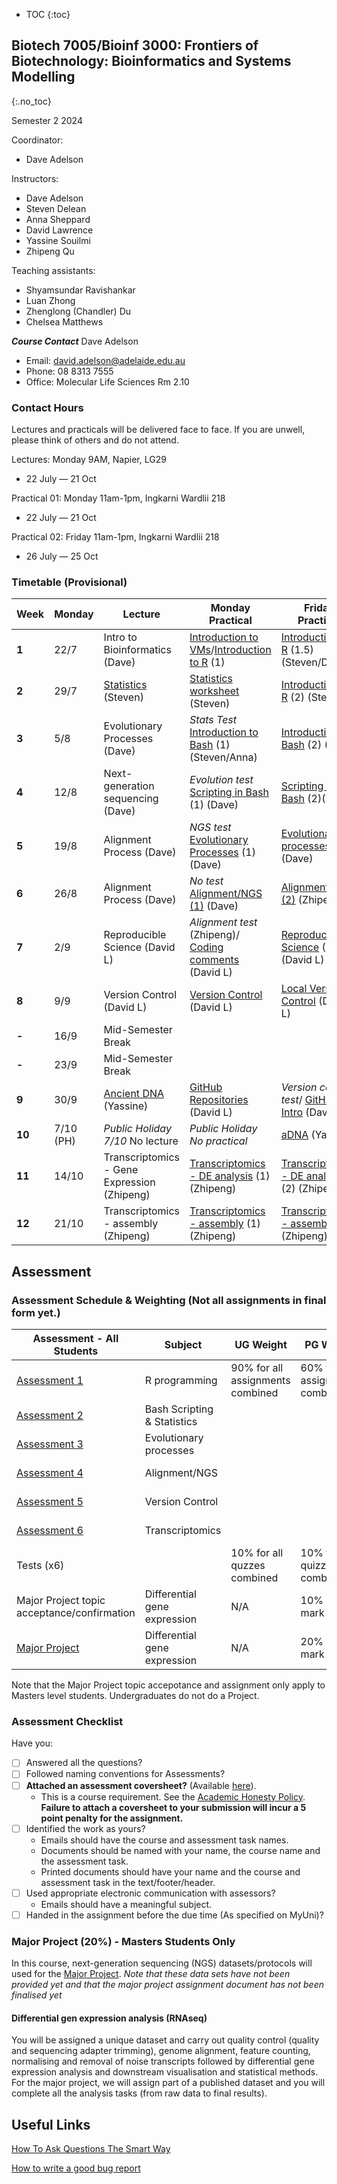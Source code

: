 * TOC
{:toc}

## Biotech 7005/Bioinf 3000: Frontiers of Biotechnology: Bioinformatics and Systems Modelling
{:.no_toc}

Semester 2 2024

Coordinator:
- Dave Adelson

Instructors:
- Dave Adelson
- Steven Delean
- Anna Sheppard
- David Lawrence  
- Yassine Souilmi
- Zhipeng Qu

Teaching assistants:
- Shyamsundar Ravishankar
- Luan Zhong
- Zhenglong (Chandler) Du
- Chelsea Matthews

__*Course Contact*__
Dave Adelson
- Email: david.adelson@adelaide.edu.au
- Phone: 08 8313 7555
- Office: Molecular Life Sciences Rm 2.10

### Contact Hours
Lectures and practicals will be delivered face to face. If you are unwell, please think of others and do not attend. 

Lectures: Monday 9AM, Napier, LG29
- 22 July — 21 Oct

Practical 01: Monday 11am-1pm, Ingkarni Wardlii 218
- 22 July — 21 Oct

Practical 02: Friday 11am-1pm, Ingkarni Wardlii 218
- 26 July — 25 Oct

### Timetable (Provisional)

| **Week** | **Monday** |**Lecture**         |**Monday Practical**                                 | **Friday Practical**                              |
|----------|------------|---------------------|--------------------------------------------|------------------------------------------|
| **1**    | 22/7       |Intro to Bioinformatics (Dave)  |[Introduction to VMs]/[Introduction to R] (1)   |[Introduction to R] (1.5) (Steven/Dave)  |
| **2**    | 29/7        |[Statistics][2] (Steven)  |[Statistics worksheet]  (Steven) |[Introduction to R] (2) (Steven)      |
| **3**    | 5/8        |Evolutionary Processes (Dave) |*Stats Test* [Introduction to Bash] (1) (Steven/Anna)  |[Introduction To Bash] (2) (Anna)   |
| **4**    | 12/8       |Next-generation sequencing  (Dave) |*Evolution test* [Scripting in Bash] (1) (Dave)|[Scripting In Bash] (2)(Dave)                   |
| **5**    | 19/8       |Alignment Process (Dave) |*NGS test* [Evolutionary Processes] (1) (Dave) | [Evolutionary processes] (2) (Dave)    |
| **6**    | 26/8       |Alignment Process (Dave) |*No test* [Alignment/NGS (1)] (Dave)  |[Alignment/NGS (2)] (Zhipeng)             |
| **7**    | 2/9        |Reproducible Science (David L)   |*Alignment test* (Zhipeng)/ [Coding comments] (David L)  | [Reproducible Science] (1) (David L)  |
| **8**    | 9/9       |Version Control (David L)   |[Version Control] (David L)    |[Local Version Control] (David L)  |
| **-**    | 16/9       | Mid-Semester Break      |                                        |                                          |
| **-**    | 23/9       | Mid-Semester Break      |                                        |                                          |
| **9**    | 30/9   | [Ancient DNA][11] (Yassine)|[GitHub Repositories] (David L) | *Version control test*/ [GitHub Intro] (David L)   
| **10**   | 7/10 (PH)     | *Public Holiday 7/10* No lecture |*Public Holiday No practical*  |[aDNA][12] (Yassine) |
| **11**   | 14/10      |Transcriptomics - Gene Expression (Zhipeng)  | [Transcriptomics - DE analysis] (1) (Zhipeng) |[Transcriptomics - DE analysis] (2) (Zhipeng) | 
| **12**   | 21/10      |Transcriptomics - assembly (Zhipeng) |[Transcriptomics - assembly] (1) (Zhipeng) | [Transcriptomics - assembly] (2) (Zhipeng)   |


[1]: http://biotech7005.services.adelaide.edu.au/01-bioinformatics.slide
[2]: Lectures/02-statistics.html
[3]: http://biotech7005.services.adelaide.edu.au/03-evoprocess.slide
[4]: http://biotech7005.services.adelaide.edu.au/04-sequencing.slide
[5]: http://biotech7005.services.adelaide.edu.au/05-alignment.slide
[6]: http://biotech7005.services.adelaide.edu.au/05-alignment.slide
[7]: https://university-of-adelaide-bx-masters.github.io/BIOTECH-7005-BIOINF-3000/
[8]: https://university-of-adelaide-bx-masters.github.io/BIOTECH-7005-BIOINF-3000/
[9]: Practicals/VCF_Analysis/Week_8_Practical-VCF_Analysis.md
[10]: Practicals/Transcriptome_Practical/Transcriptome_assembly.md
[11]: https://github.com/University-of-Adelaide-Bx-Masters/BIOTECH-7005-BIOINF-3000/blob/master/Lectures/12_ancient_DNA-compressed.pdf
[12]: https://github.com/University-of-Adelaide-Bx-Masters/BIOTECH-7005-BIOINF-3000/tree/master/Practicals/ancient_DNA_practical


[Introduction to VMs]: Practicals/AWS_RONIN_connection.md
[Introduction to R]: Practicals/R_Practicals
[Introduction To Bash]: Practicals/Bash_Practicals/1_IntroBash.md
[Scripting In Bash]: Practicals/Bash_Practicals/2_BashScripting.md
[Evolutionary processes]: Practicals/evolutionary_prac/evolutionary.md
[Alignment/NGS (1)]: Practicals/NGS_Practicals/1_NGS_Practical1.md
[Alignment/NGS (2)]: Practicals/NGS_Practicals/2_NGS_Practical2.md
[Variant Calling practical]: Practicals/VCF_Analysis/Week_8_Practical-VCF_Analysis.md
[Graphical analyses]: https://github.com/kortschak/graphprac/
[DE gene tutorial]: Tutorials/Tutorial10_DE_analysis.pdf 
[Statistics worksheet]: Tutorials/Wk2_Statistics.html
[Coding comments]: Practicals/Code_comments_practical/code_comments.html
[Reproducible Science]: Practicals/reproducible_science_practical/reproducible_science_practical.html
[Version Control]: Practicals/Version_control_practical/version_control_practical.html
[Local Version Control]: Practicals/local_version_control_practical/local_version_control_practical.html
[GitHub intro]: Practicals/github_intro_practical/github_intro_practical.html
[GitHub repositories]: Practicals/github_repositories_practical/github_repositories_practical.html
[Transcriptomics - DE analysis]: Practicals/Transcriptome_Practical/Transcriptomics_DE.md
[Transcriptomics - assembly]: Practicals/Transcriptome_Practical/Transcriptomics_assembly_2023.md

## Assessment

### Assessment Schedule & Weighting (Not all assignments in final form yet.)

| **Assessment - All Students**                                 | **Subject**                |  **UG Weight**  | **PG Weight** | **Due Date**          |
|--------------------------------------------------------------|-----------------------------|-----------------|------------|-----------------------|
| [Assessment 1](Assignments/Assignment1.md)                   | R programming               |  90% for all assignments combined           | 60% for all assignments combined         | Friday 9/08/24     |
| [Assessment 2](Assignments/Assignment2.md)                   | Bash Scripting & Statistics |              |         | Friday 23/08/24     |
| [Assessment 3](Practicals/evolutionary_prac/evolutionary.md) | Evolutionary processes      |              |          | Friday 30/08/24  |
| [Assessment 4](Assignments/Assignment4.md)                   | Alignment/NGS               |              |          | Friday 13/09/24  |
| [Assessment 5](Assignments/Assignment5.md)                   | Version Control             |              |          | Friday 18/10/24  |
| [Assessment 6](Assignments/Assignment6_transcriptome_assembly.md)      | Transcriptomics   |              |          | Friday 01/11/24    |
| Tests (x6)                                                   |                             |  10%  for all quzzes combined           | 10% for all quizzes combined           |                       |
| Major Project topic acceptance/confirmation | Differential gene expression  | N/A | 10% of total mark | Friday 13/09/24
| [Major Project](Assignments/major_project.md)                     | Differential gene expression   |  N/A            | 20% of total mark            |  Friday 08/11/24  |


Note that the Major Project topic accepotance and assignment only apply to Masters level students. Undergraduates do not do a Project. 

### Assessment Checklist

Have you:

- [ ] Answered all the questions?
- [ ] Followed naming conventions for Assessments?
- [ ] **Attached an assessment coversheet?** (Available [here](COVERSHEET.md)).
	- This is a course requirement. See the [Academic Honesty Policy](http://www.adelaide.edu.au/policies/230/). **Failure to attach a coversheet to your submission will incur a 5 point penalty for the assignment.** 
- [ ] Identified the work as yours?
	- Emails should have the course and assessment task names.
	- Documents should be named with your name, the course name and the assessment task.
	- Printed documents should have your name and the course and assessment task in the text/footer/header.
- [ ] Used appropriate electronic communication with assessors?
	- Emails should have a meaningful subject.
- [ ] Handed in the assignment before the due time (As specified on MyUni)?

### Major Project (20%) - Masters Students Only

In this course, next-generation sequencing (NGS) datasets/protocols will used for the [Major Project](Assignments/major_project_2024.md).  *Note that these data sets have not been provided yet and that the major project assignment document has not been finalised yet*

#### Differential gen expression analysis (RNAseq)  

You will be assigned a unique dataset and carry out quality control (quality and sequencing adapter trimming), genome alignment, feature counting, normalising and removal of noise transcripts followed by differential gene expression analysis and downstream visualisation and statistical methods. For the major project, we will assign part of a published dataset and you will complete all the analysis tasks (from raw data to final results).


## Useful Links

[How To Ask Questions The Smart Way](http://www.catb.org/esr/faqs/smart-questions.html)

[How to write a good bug report](https://musescore.org/en/developers-handbook/how-write-good-bug-report-step-step-instructions)
